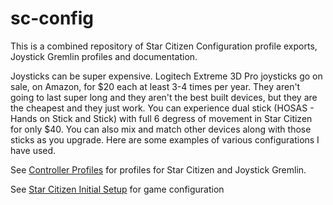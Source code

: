 # sc-config
This is a combined repository of Star Citizen Configuration profile exports, Joystick Gremlin profiles and documentation.

Joysticks can be super expensive. Logitech Extreme 3D Pro joysticks go on sale, on Amazon, for $20 each at least 3-4 times per year. They aren't going to last super long and they aren't the best built devices, but they are the cheapest and they just work. You can experience dual stick (HOSAS - Hands on Stick and Stick) with full 6 degress of movement in Star Citizen for only $40. You can also mix and match other devices along with those sticks as you upgrade. Here are some examples of various configurations I have used. 

See [Controller Profiles](./Controller%20Profiles.md) for profiles for Star Citizen and Joystick Gremlin.

See [Star Citizen Initial Setup](star%20citizen%20initial%20setup.md) for game configuration